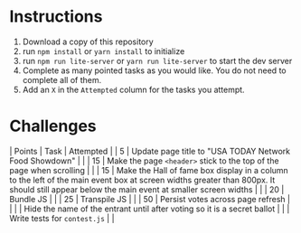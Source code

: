 # Instructions

1. Download a copy of this repository
1. run `npm install` or `yarn install` to initialize
1. run `npm run lite-server` or `yarn run lite-server` to start the dev server
1. Complete as many pointed tasks as you would like. You do not need to complete all of them.
1. Add an `X` in the `Attempted` column for the tasks you attempt.

# Challenges

| Points | Task | Attempted |
| 5 | Update page title to "USA TODAY Network Food Showdown" | |
| 15 | Make the page `<header>` stick to the top of the page when scrolling | |
| 15 | Make the Hall of fame box display in a column to the left of the main event box at screen widths greater than 800px. It should still appear below the main event at smaller screen widths | |
| 20 | Bundle JS | |
| 25 | Transpile JS | |
| 50 | Persist votes across page refresh | |
| | Hide the name of the entrant until after voting so it is a secret ballot |
| | Write tests for `contest.js` | |